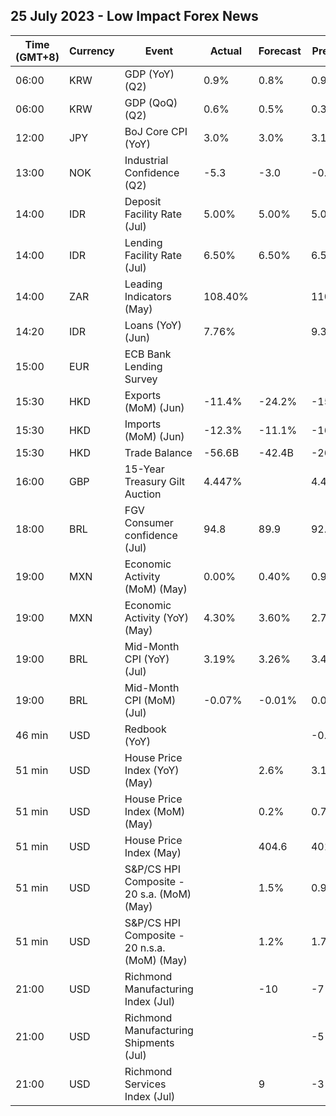 ## 25 July 2023 - Low Impact Forex News

| Time (GMT+8) | Currency | Event | Actual | Forecast | Previous |
|------|----------|-------|--------|----------|----------|
| 06:00 | KRW | GDP (YoY) (Q2) | 0.9% | 0.8% | 0.9% |
| 06:00 | KRW | GDP (QoQ) (Q2) | 0.6% | 0.5% | 0.3% |
| 12:00 | JPY | BoJ Core CPI (YoY) | 3.0% | 3.0% | 3.1% |
| 13:00 | NOK | Industrial Confidence (Q2) | -5.3 | -3.0 | -0.7 |
| 14:00 | IDR | Deposit Facility Rate (Jul) | 5.00% | 5.00% | 5.00% |
| 14:00 | IDR | Lending Facility Rate (Jul) | 6.50% | 6.50% | 6.50% |
| 14:00 | ZAR | Leading Indicators (May) | 108.40% |  | 110.30% |
| 14:20 | IDR | Loans (YoY) (Jun) | 7.76% |  | 9.39% |
| 15:00 | EUR | ECB Bank Lending Survey |  |  |  |
| 15:30 | HKD | Exports (MoM) (Jun) | -11.4% | -24.2% | -15.6% |
| 15:30 | HKD | Imports (MoM) (Jun) | -12.3% | -11.1% | -16.7% |
| 15:30 | HKD | Trade Balance | -56.6B | -42.4B | -26.4B |
| 16:00 | GBP | 15-Year Treasury Gilt Auction | 4.447% |  | 4.463% |
| 18:00 | BRL | FGV Consumer confidence (Jul) | 94.8 | 89.9 | 92.3 |
| 19:00 | MXN | Economic Activity (MoM) (May) | 0.00% | 0.40% | 0.90% |
| 19:00 | MXN | Economic Activity (YoY) (May) | 4.30% | 3.60% | 2.70% |
| 19:00 | BRL | Mid-Month CPI (YoY) (Jul) | 3.19% | 3.26% | 3.40% |
| 19:00 | BRL | Mid-Month CPI (MoM) (Jul) | -0.07% | -0.01% | 0.04% |
| 46 min | USD | Redbook (YoY) |  |  | -0.2% |
| 51 min | USD | House Price Index (YoY) (May) |  | 2.6% | 3.1% |
| 51 min | USD | House Price Index (MoM) (May) |  | 0.2% | 0.7% |
| 51 min | USD | House Price Index (May) |  | 404.6 | 401.2 |
| 51 min | USD | S&P/CS HPI Composite - 20 s.a. (MoM) (May) |  | 1.5% | 0.9% |
| 51 min | USD | S&P/CS HPI Composite - 20 n.s.a. (MoM) (May) |  | 1.2% | 1.7% |
| 21:00 | USD | Richmond Manufacturing Index (Jul) |  | -10 | -7 |
| 21:00 | USD | Richmond Manufacturing Shipments (Jul) |  |  | -5 |
| 21:00 | USD | Richmond Services Index (Jul) |  | 9 | -3 |

